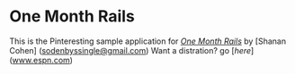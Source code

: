 # One Month Rails

This is the Pinteresting sample application for [*One Month Rails*](http://onemonthrails.com)
by [Shanan Cohen] (sodenbyssingle@gmail.com)
Want a distration?
go [*here*] (www.espn.com)